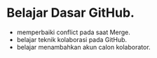 # Belajar Dasar GitHub.
* memperbaiki conflict pada saat Merge.
* belajar teknik kolaborasi pada GitHub.
* belajar menambahkan akun calon kolaborator.

